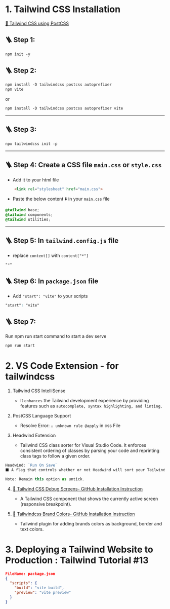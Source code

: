 # 1. Tailwind CSS Installation

<a href="https://tailwindcss.com/docs/installation/using-postcss" target="_blank">🔗 Tailwind CSS using PostCSS</a>

## 🪜 Step 1:

```css
npm init -y
```

## 🪜 Step 2:
```css
npm install -D tailwindcss postcss autoprefixer
npm vite
```
or

```css
npm install -D tailwindcss postcss autoprefixer vite
```

---
## 🪜 Step 3:

```css
npx tailwindcss init -p
```

---
## 🪜 Step 4: Create a CSS file `main.css` or `style.css`
  - Add it to your html file 
```html
    <link rel="stylesheet" href="main.css">
```

  - Paste the below content ⬇️ in your `main.css` file
```css
@tailwind base;
@tailwind components;
@tailwind utilities;
```

---
## 🪜 Step 5: In `tailwind.config.js` file 

- replace `content[]` with `content["*"]`

```css
"*"
```

## 🪜 Step 6: In `package.json` file

- Add `"start": "vite"` to your scripts

```css
"start": "vite"
```

## 🪜 Step 7: 
Run npm run start command to start a dev serve

```css
npm run start
```

# 2. VS Code Extension - for tailwindcss

1. Tailwind CSS IntelliSense
   - It `enhances` the Tailwind development experience by providing features such as `autocomplete, syntax highlighting, and linting.`

2. PostCSS Language Support
   - Resolve Error: `⚠️ unknown rule @apply` in css File

3. Headwind Extension
   - Tailwind CSS class sorter for Visual Studio Code. It enforces consistent ordering of classes by parsing your code and reprinting class tags to follow a given order.

```js
Headwind: `Run On Save`
⬛ A flag that controls whether or not Headwind will sort your Tailwind CSS classes on save.

Note: Remain this option as untick.
```

4. [🔗 Tailwind CSS Debug Screens- GitHub Installation Instruction](https://github.com/jorenvanhee/tailwindcss-debug-screens)
   - A Tailwind CSS component that shows the currently active screen (responsive breakpoint).

5. [🔗 Tailwindcss Brand Colors- GitHub Installation Instruction](https://github.com/praveenjuge/tailwindcss-brand-colors)
   - Tailwind plugin for adding brands colors as background, border and text colors.


# 3. Deploying a Tailwind Website to Production : Tailwind Tutorial #13

```json
FileName: package.json
{
  "scripts": {
    "build": "vite build",
    "preview": "vite preview"
  }
}
```


